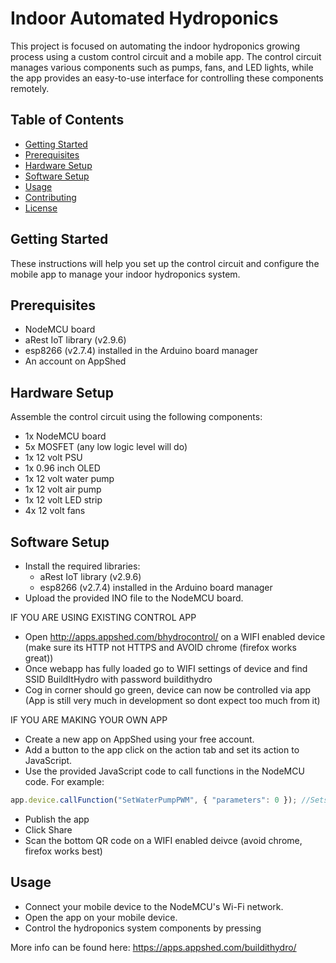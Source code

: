 # Indoor Automated Hydroponics

This project is focused on automating the indoor hydroponics growing process using a custom control circuit and a mobile app. The control circuit manages various components such as pumps, fans, and LED lights, while the app provides an easy-to-use interface for controlling these components remotely.

## Table of Contents

- [Getting Started](#getting-started)
- [Prerequisites](#prerequisites)
- [Hardware Setup](#hardware-setup)
- [Software Setup](#software-setup)
- [Usage](#usage)
- [Contributing](#contributing)
- [License](#license)

## Getting Started

These instructions will help you set up the control circuit and configure the mobile app to manage your indoor hydroponics system.

## Prerequisites

- NodeMCU board
- aRest IoT library (v2.9.6)
- esp8266 (v2.7.4) installed in the Arduino board manager
- An account on AppShed

## Hardware Setup

Assemble the control circuit using the following components:

- 1x NodeMCU board
- 5x MOSFET (any low logic level will do)
- 1x 12 volt PSU
- 1x 0.96 inch OLED
- 1x 12 volt water pump
- 1x 12 volt air pump
- 1x 12 volt LED strip
- 4x 12 volt fans

## Software Setup

- Install the required libraries:
    - aRest IoT library (v2.9.6)
    - esp8266 (v2.7.4) installed in the Arduino board manager
- Upload the provided INO file to the NodeMCU board.

IF YOU ARE USING EXISTING CONTROL APP

- Open http://apps.appshed.com/bhydrocontrol/ on a WIFI enabled device (make sure its HTTP not HTTPS and AVOID chrome (firefox works great))
- Once webapp has fully loaded go to WIFI settings of device and find SSID BuildItHydro with password buildithydro
- Cog in corner should go green, device can now be controlled via app (App is still very much in development so dont expect too much from it)

IF YOU ARE MAKING YOUR OWN APP

- Create a new app on AppShed using your free account.
- Add a button to the app click on the action tab and set its action to JavaScript.
- Use the provided JavaScript code to call functions in the NodeMCU code. For example:

```javascript
app.device.callFunction("SetWaterPumpPWM", { "parameters": 0 }); //Sets water pump Pin PWM to 0 (off) (1023 is max)
```

- Publish the app
- Click Share
- Scan the bottom QR code on a WIFI enabled deivce (avoid chrome, firefox works best)

## Usage

- Connect your mobile device to the NodeMCU's Wi-Fi network.
- Open the app on your mobile device.
- Control the hydroponics system components by pressing

More info can be found here:
https://apps.appshed.com/buildithydro/
